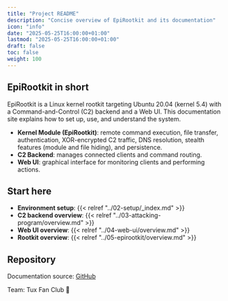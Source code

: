 ```yaml
---
title: "Project README"
description: "Concise overview of EpiRootkit and its documentation"
icon: "info"
date: "2025-05-25T16:00:00+01:00"
lastmod: "2025-05-25T16:00:00+01:00"
draft: false
toc: false
weight: 100
---
```


## EpiRootkit in short

EpiRootkit is a Linux kernel rootkit targeting Ubuntu 20.04 (kernel 5.4) with a Command-and-Control (C2) backend and a Web UI. This documentation site explains how to set up, use, and understand the system.

- **Kernel Module (EpiRootkit)**: remote command execution, file transfer, authentication, XOR-encrypted C2 traffic, DNS resolution, stealth features (module and file hiding), and persistence.
- **C2 Backend**: manages connected clients and command routing.
- **Web UI**: graphical interface for monitoring clients and performing actions.

## Start here

- **Environment setup**: {{< relref "../02-setup/_index.md" >}}
- **C2 backend overview**: {{< relref "../03-attacking-program/overview.md" >}}
- **Web UI overview**: {{< relref "../04-web-ui/overview.md" >}}
- **Rootkit overview**: {{< relref "../05-epirootkit/overview.md" >}}

## Repository

Documentation source: [GitHub](https://github.com/kazetachinuu/epirootkit-docs)

Team: Tux Fan Club 🐧